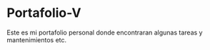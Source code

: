 # Portafolio-V
Este es mi portafolio personal donde encontraran algunas tareas y mantenimientos etc. 
